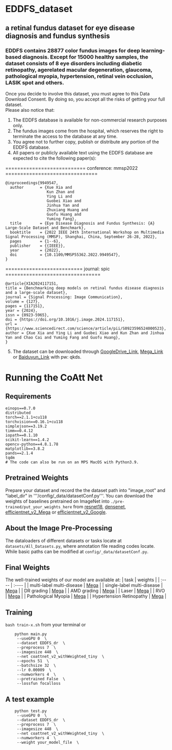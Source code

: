 # EDDFS_dataset
## a retinal fundus dataset for eye disease diagnosis and fundus synthesis  
### EDDFS contains 28877 color fundus images for deep learning-based diagnosis. Except for 15000 healthy samples, the dataset consists of 8 eye disorders including diabetic retinopathy, agerelated macular degeneration, glaucoma, pathological myopia, hypertension, retinal vein occlusion, LASIK spot and others. 

Once you decide to involve this dataset, you must agree to this Data Download Consent. By doing so, you accept all the risks of getting your full dataset.  
Please also notice that:  
1. The EDDFS database is available for non-commercial research purposes only.   
2. The fundus images come from the hospital, which reserves the right to terminate the access to the database at any time.  
3. You agree not to further copy, publish or distribute any portion of the EDDFS database.  
4. All papers or publicly available text using the EDDFS database are expected to cite the following paper(s):   

=========================== conference: mmsp2022 ===============================
```
@inproceedings{9949547,  
  author       = {Xue Xia and  
                  Kun Zhan and  
                  Ying Li and  
                  Guobei Xiao and  
                  Jinhua Yan and  
                  Zhuxiang Huang and  
                  Guofu Huang and  
                  Yuming Fang},  
  title        = {Eye Disease Diagnosis and Fundus Synthesis: {A} Large-Scale Dataset and Benchmark},  
  booktitle    = {2022 IEEE 24th International Workshop on Multimedia Signal Processing (MMSP), Shanghai, China, September 26-28, 2022},
  pages        = {1--6},  
  publisher    = {{IEEE}},  
  year         = {2022},  
  doi          = {10.1109/MMSP55362.2022.9949547},  
}  
```
========================== journal: spic ================================

<!--The updated network is published online with the trained model available on mega drive : [multi-label_multi-disease](https://mega.nz/folder/R8UWFALB#qWSSJB6ToQOT6XLEWOohLA), [single-label_multi-disease](https://mega.nz/folder/ZwlhjTCb#j2tIDQuAUMMhGawjTwiAZw) and [single-label_single-disease](https://mega.nz/folder/Aw1ikRIY#pjZ_znNf70IHfk3Tveb-bQ).
The above link contains ```.pth``` files trained on ResNet, ResNeXT, EfficientNet, DenseNet, Inception, DNN and ours (xxxx_parallelnet_v2_xxxx.pth).-->

```
@article{XIA2024117151,
title = {Benchmarking deep models on retinal fundus disease diagnosis and a large-scale dataset},
journal = {Signal Processing: Image Communication},
volume = {127},
pages = {117151},
year = {2024},
issn = {0923-5965},
doi = {https://doi.org/10.1016/j.image.2024.117151},
url = {https://www.sciencedirect.com/science/article/pii/S0923596524000523},
author = {Xue Xia and Ying Li and Guobei Xiao and Kun Zhan and Jinhua Yan and Chao Cai and Yuming Fang and Guofu Huang},
}
```


5. The dataset can be downloaded through [GoogleDrive_Link](https://drive.google.com/drive/folders/1zsRnZm_PE0uvNex7NMQgT_8acOIuCZXx?usp=drive_link), [Mega_Link](https://mega.nz/folder/Ep9GhY4B#WyqV8WBOxNRMORpza6Cigw) or [Baiduyun_Link](https://pan.baidu.com/s/1XOQAg4-Xlf41VanYOtKYpQ?pwd=qkds) with pw: qkds.

# Running the CoAtt Net
## Requirements
```
einops==0.7.0
distributed
torch==2.1.1+cu118
torchvision==0.16.1+cu118
simplejson==3.19.2
timm==0.4.12
iopath==0.1.10
scikit-learn==1.4.2
opencv-python==4.8.1.78
matplotlib==3.8.2
pands==2.1.4
tqdm
# The code can also be run on an MPS MacOS with Python3.9.
```

## Pretrained Weights
Prepare your dataset and record the the dataset path into "image_root" and "label_dir" in '''/config/_data/datasetConf.py'''.
You can download the weights of baselines pretrained on ImageNet into ```./pre-trained/put_your_weights_here``` from [resnet18](https://download.pytorch.org/models/resnet18-5c106cde.pth), [densenet](https://download.pytorch.org/models/densenet121-a639ec97.pth), [efficientnet_v2_Mega](https://mega.nz/folder/w10SQJoL#07gP-1FxQXEMRuZDS_4dLQ) or [efficientnet_v2_Google](https://drive.google.com/drive/folders/1FAKKjmmFV6kmgn5gl6PH8MMDd-kykcY5?usp=drive_link).

## About the Image Pre-Processing
The dataloaders of different datasets or tasks locate at ```datasets/All_Datasets.py```, where annotation file reading codes locate. While basic paths can be modified at ```config/_data/datasetConf.py```.

## Final Weights
The well-trained weights of our model are available at:
|  task   | weights  | 
|  :----  | :----  |
| multi-label multi-disease  | <!--[GoogleDrive](https://drive.google.com/drive/folders/1gMn3XW4r41KHvXWjUdluL8_S2yVJrcSP?usp=drive_link),--> [Mega](https://mega.nz/folder/R0kGVKqJ#Ni-vTsfCBq5UVowOsAS_xg) |
| single-label multi-disease  | <!--[GoogleDrive](https://drive.google.com/drive/folders/1Yqf9NYFlzh34bsGHJbL9loVkqFfLhOd2?usp=drive_link),--> [Mega](https://mega.nz/folder/Igcz1BwY#DHMoZiVPyMvCsaf30BQvTw) |
| DR grading  | <!--[GoogleDrive](https://drive.google.com/drive/folders/1zBND3aKJmJ1qagkZkufGeJOnljnP7nTH?usp=drive_link),--> [Mega](https://mega.nz/folder/gk1yFYBL#IbzsbWKs4sFCfjvDCveFrw) |
| AMD grading  | <!--[GoogleDrive](https://drive.google.com/drive/folders/1MP6rVbfoJVNywtJ9L4rNBg_ZsgX6S4pW?usp=drive_link),--> [Mega](https://mega.nz/folder/BgNnXaIK#TWhoxQ5MqSxQaUDOchpJkA) |
| Laser  | <!--[GoogleDrive](https://drive.google.com/drive/folders/1f0StXgZaXBRS1HyZ89walFtMcHu6cP09?usp=drive_link),--> [Mega](https://mega.nz/folder/M1VinLSa#ubKOtW3OgOYXw6r4R3h6yg)  |
| RVO  | <!--[GoogleDrive](https://drive.google.com/drive/folders/15k58E2ZLWb3QHQKceej7BWXfXzZ25fod?usp=drive_link),--> [Mega](https://mega.nz/folder/89sjmRiQ#_3dXCtRoGRU-hML5tplPVQ) |
| Pathological Myopia | <!--[GoogleDrive](https://drive.google.com/drive/folders/1GSwGm0o8GC-SvYcSscVGEE-JcxQbX3fp?usp=drive_link),--> [Mega](https://mega.nz/folder/4p1ijTxR#uRV9Pa98OqacDIchk05omg) |
| Hypertension Retinopathy | <!--[GoogleDrive](),--> [Mega]() |

<!--moreover, all comparison weights including ours are available [in Mega](https://mega.nz/folder/Jk1gRThZ#wxFjbVdZOql99UZWvZ2lcA)-->

## Training
```bash train-x.sh``` from your terminal
or 
```
    python main.py
     --useGPU 0  \
     --dataset EDDFS_dr  \
     --preprocess 7  \
     --imagesize 448  \
     --net coattnet_v2_withWeighted_tiny  \
     --epochs 51  \
     --batchsize 32  \
     --lr 0.00009  \
     --numworkers 4  \
     --pretrained False  \
     --lossfun focalloss
```

## A test example
```
    python test.py
     --useGPU 0  \
     --dataset EDDFS_dr  \
     --preprocess 7  \
     --imagesize 448  \
     --net coattnet_v2_withWeighted_tiny  \
     --numworkers 4  \
     --weight your_model_file  \
```

